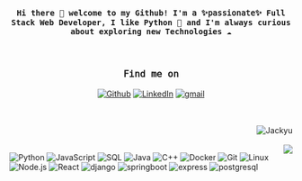
<br/>
<h4 align="center" ><samp>Hi there 👋 welcome to my Github! I'm  𝚊 ✨𝚙𝚊𝚜𝚜𝚒𝚘𝚗𝚊𝚝𝚎✨ Full Stack Web Developer, I  like Python 🐍 and I'm always curious about  exploring new Technologies ☁️ </samp></h4>

<br/>
<h3 align="center"><samp>𝙵𝚒𝚗𝚍 𝚖𝚎 𝚘𝚗</samp></h3> 
<p align="center"><a 
href="https://github.com/RaniaAbdullahh" target="_blank"><img alt="Github" 
src="https://img.shields.io/badge/GitHub-%2312100E.svg?&style=for-the-badge&logo=Github&logoColor=white" /></a> <a 
href="https://www.linkedin.com/in/rania-blwi-r96" target="_blank"><img alt="LinkedIn" 
src="https://img.shields.io/badge/linkedin-%2312100E.svg?&style=for-the-badge&logo=linkedin&logoColor=blue" /></a> <a 
href="www.gmail.com/in/rania-blwi-r96" target="_blank"><img alt="gmail" 
src="https://img.shields.io/badge/gmail-%2312100E.svg?&style=for-the-badge&logo=gmail&logoColor=red" /></a>
 </p>
<br />
<br />
<img align="right"  src="https://github-readme-stats.vercel.app/api?username=RaniaAbdullahh&count_private=true&show_icons=true&theme=dracula" alt="Jackyu" />
<br />
<br />


<img align="right" src="(https://github-readme-stats.vercel.app/api?username=RaniaAbdullahh&count_private=true&show_icons=true&theme=dracula)">





  ![Python](https://img.shields.io/badge/-Python-000?&logo=Python)
  ![JavaScript](https://img.shields.io/badge/-JavaScript-000?&logo=JavaScript)
  ![SQL](https://img.shields.io/badge/-SQL-000?&logo=MySQL)
  ![Java](https://img.shields.io/badge/-Java-000?&logo=Java&logoColor=007396)
  ![C++](https://img.shields.io/badge/-C++-000?&logo=c%2b%2b&logoColor=00599C)
  ![Docker](https://img.shields.io/badge/-Docker-000?&logo=Docker)
  ![Git](https://img.shields.io/badge/-Git-000?&logo=Git)
  ![Linux](https://img.shields.io/badge/-Linux-000?&logo=Linux)
  ![Node.js](https://img.shields.io/badge/-Node.js-000?&logo=node.js)
  ![React](https://img.shields.io/badge/-React-000?&logo=React)
  ![django](https://img.shields.io/badge/-django-000?&logo=django)
  ![springboot](https://img.shields.io/badge/-springboot-000?&logo=springboot)
  ![express](https://img.shields.io/badge/-espress-000?&logo=express)
  ![postgresql](https://img.shields.io/badge/-postgresql-000?&logo=postgresql)


<br />
<br />



